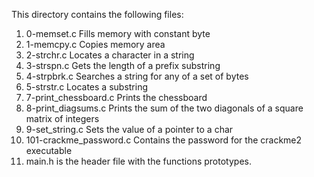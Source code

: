 This directory contains the following files:

1) 0-memset.c	Fills memory with constant byte
2) 1-memcpy.c	Copies memory area
3) 2-strchr.c	Locates a character in a string
4) 3-strspn.c	Gets the length of a prefix substring
5) 4-strpbrk.c	Searches a string for any of a set of bytes
6) 5-strstr.c	Locates a substring
7) 7-print_chessboard.c	Prints the chessboard
8) 8-print_diagsums.c	Prints the sum of the two diagonals of a square matrix of integers
9) 9-set_string.c	Sets the value of a pointer to a char
10) 101-crackme_password.c	Contains the password for the crackme2 executable 
11) main.h is the header file with the functions prototypes.
